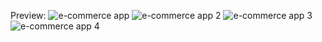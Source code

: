 Preview:
![e-commerce app](https://github.com/user-attachments/assets/025bc99c-58a7-47c1-b549-cbb04cdd8d80)
![e-commerce app 2](https://github.com/user-attachments/assets/8ab19c80-0d6d-48ad-9358-520e0e936a9f)
![e-commerce app 3](https://github.com/user-attachments/assets/d7302fd6-9258-4354-b156-2b5e9adbd9ed)
![e-commerce app 4](https://github.com/user-attachments/assets/39f08d33-9588-4715-b11c-7a8e5eaa47ce)



